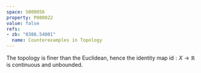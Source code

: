 ```yaml
---
space: S000056
property: P000022
value: false
refs:
- zb: "0386.54001"
  name: Counterexamples in Topology
---
```


The topology is finer than the Euclidean, hence the identity map $\mathrm{id}:X\to\mathbb R$ is continuous and unbounded.
